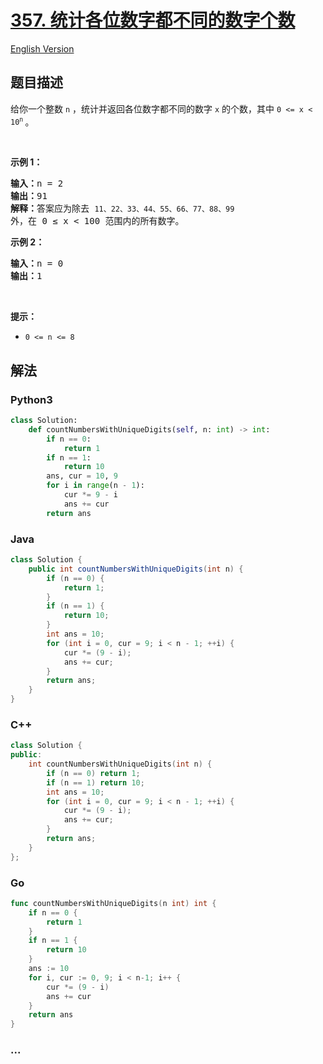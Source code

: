 # [357. 统计各位数字都不同的数字个数](https://leetcode.cn/problems/count-numbers-with-unique-digits)

[English Version](/solution/0300-0399/0357.Count%20Numbers%20with%20Unique%20Digits/README_EN.md)

## 题目描述

<!-- 这里写题目描述 -->

给你一个整数 <code>n</code> ，统计并返回各位数字都不同的数字 <code>x</code> 的个数，其中 <code>0 &lt;= x &lt; 10<sup>n</sup></code><sup>&nbsp;</sup>。

<div class="original__bRMd">
<div>
<p>&nbsp;</p>

<p><strong>示例 1：</strong></p>

<pre>
<strong>输入：</strong>n = 2
<strong>输出：</strong>91
<strong>解释：</strong>答案应为除去 <code>11、22、33、44、55、66、77、88、99 </code>外，在 0 ≤ x &lt; 100 范围内的所有数字。 
</pre>

<p><strong>示例 2：</strong></p>

<pre>
<strong>输入：</strong>n = 0
<strong>输出：</strong>1
</pre>
</div>
</div>

<p>&nbsp;</p>

<p><strong>提示：</strong></p>

<ul>
	<li><code>0 &lt;= n &lt;= 8</code></li>
</ul>

## 解法

<!-- 这里可写通用的实现逻辑 -->

<!-- tabs:start -->

### **Python3**

<!-- 这里可写当前语言的特殊实现逻辑 -->

```python
class Solution:
    def countNumbersWithUniqueDigits(self, n: int) -> int:
        if n == 0:
            return 1
        if n == 1:
            return 10
        ans, cur = 10, 9
        for i in range(n - 1):
            cur *= 9 - i
            ans += cur
        return ans
```

### **Java**

<!-- 这里可写当前语言的特殊实现逻辑 -->

```java
class Solution {
    public int countNumbersWithUniqueDigits(int n) {
        if (n == 0) {
            return 1;
        }
        if (n == 1) {
            return 10;
        }
        int ans = 10;
        for (int i = 0, cur = 9; i < n - 1; ++i) {
            cur *= (9 - i);
            ans += cur;
        }
        return ans;
    }
}
```

### **C++**

```cpp
class Solution {
public:
    int countNumbersWithUniqueDigits(int n) {
        if (n == 0) return 1;
        if (n == 1) return 10;
        int ans = 10;
        for (int i = 0, cur = 9; i < n - 1; ++i) {
            cur *= (9 - i);
            ans += cur;
        }
        return ans;
    }
};
```

### **Go**

```go
func countNumbersWithUniqueDigits(n int) int {
	if n == 0 {
		return 1
	}
	if n == 1 {
		return 10
	}
	ans := 10
	for i, cur := 0, 9; i < n-1; i++ {
		cur *= (9 - i)
		ans += cur
	}
	return ans
}
```

### **...**

```

```

<!-- tabs:end -->
